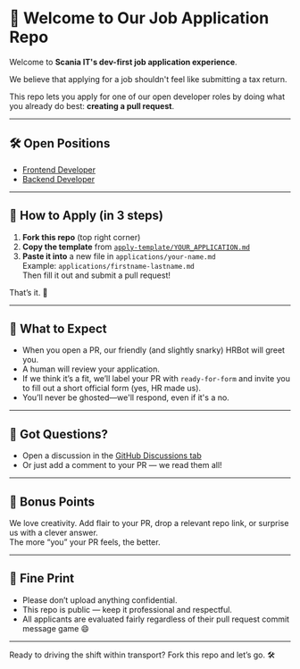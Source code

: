 # 👋 Welcome to Our Job Application Repo

Welcome to **Scania IT's dev-first job application experience**.

We believe that applying for a job shouldn't feel like submitting a tax return.

This repo lets you apply for one of our open developer roles by doing what you already do best: **creating a pull request**.

---

## 🛠️ Open Positions

- [Frontend Developer](positions/frontend-dev.md)
- [Backend Developer](positions/backend-dev.md)

---

## 🚀 How to Apply (in 3 steps)

1. **Fork this repo** (top right corner)
2. **Copy the template** from [`apply-template/YOUR_APPLICATION.md`](apply-template/YOUR_APPLICATION.md)
3. **Paste it into** a new file in `applications/your-name.md`  
   Example: `applications/firstname-lastname.md`  
   Then fill it out and submit a pull request!

That’s it. 🎉

---

## 🤖 What to Expect

- When you open a PR, our friendly (and slightly snarky) HRBot will greet you.
- A human will review your application.
- If we think it’s a fit, we’ll label your PR with `ready-for-form` and invite you to fill out a short official form (yes, HR made us).
- You’ll never be ghosted—we'll respond, even if it's a no.

---

## 💬 Got Questions?

- Open a discussion in the [GitHub Discussions tab](../../discussions)
- Or just add a comment to your PR — we read them all!

---

## 🌟 Bonus Points

We love creativity. Add flair to your PR, drop a relevant repo link, or surprise us with a clever answer.  
The more “you” your PR feels, the better.

---

## 📜 Fine Print

- Please don’t upload anything confidential.
- This repo is public — keep it professional and respectful.
- All applicants are evaluated fairly regardless of their pull request commit message game 😄

---

Ready to driving the shift within transport? Fork this repo and let’s go. 🛠️
